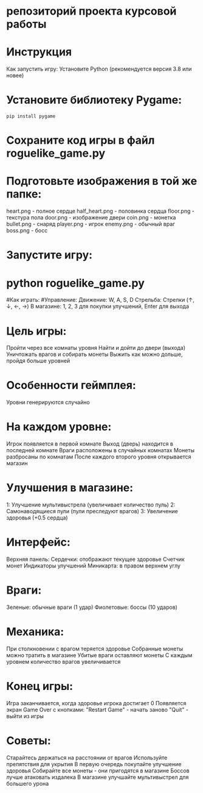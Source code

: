 # репозиторий проекта курсовой работы
# Инструкция
Как запустить игру:
Установите Python (рекомендуется версия 3.8 или новее)
# Установите библиотеку Pygame:
    pip install pygame
# Сохраните код игры в файл roguelike_game.py
# Подготовьте изображения в той же папке:
heart.png - полное сердце
half_heart.png - половинка сердца
floor.png - текстура пола
door.png - изображение двери
coin.png - монетка
bullet.png - снаряд
player.png - игрок
enemy.png - обычный враг
boss.png - босс

# Запустите игру:
# python roguelike_game.py
#Как играть:
#Управление:
Движение: W, A, S, D
Стрельба: Стрелки (↑, ↓, ←, →)
В магазине: 1, 2, 3 для покупки улучшений, Enter для выхода

# Цель игры:
Пройти через все комнаты уровня
Найти и дойти до двери (выхода)
Уничтожать врагов и собирать монеты
Выжить как можно дольше, пройдя больше уровней

# Особенности геймплея:
Уровни генерируются случайно
# На каждом уровне:
Игрок появляется в первой комнате
Выход (дверь) находится в последней комнате
Враги расположены в случайных комнатах
Монеты разбросаны по комнатам
После каждого второго уровня открывается магазин

# Улучшения в магазине:
1: Улучшение мультивыстрела (увеличивает количество пуль)
2: Самонаводящиеся пули (пули преследуют врагов)
3: Увеличение здоровья (+0.5 сердца)

# Интерфейс:
Верхняя панель:
Сердечки: отображают текущее здоровье
Счетчик монет
Индикаторы улучшений
Миникарта: в правом верхнем углу
# Враги:
Зеленые: обычные враги (1 удар)
Фиолетовые: боссы (10 ударов)
# Механика:
При столкновении с врагом теряется здоровье
Собранные монеты можно тратить в магазине
Убитые враги оставляют монеты
С каждым уровнем количество врагов увеличивается

# Конец игры:
Игра заканчивается, когда здоровье игрока достигает 0
Появляется экран Game Over с кнопками:
"Restart Game" - начать заново
"Quit" - выйти из игры
# Советы:
Старайтесь держаться на расстоянии от врагов
Используйте препятствия для укрытия
В первую очередь покупайте улучшение здоровья
Собирайте все монеты - они пригодятся в магазине
Боссов лучше атаковать издалека
В магазине улучшайте мультивыстрел для большего урона
